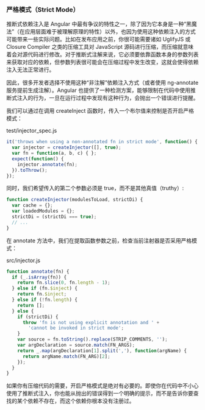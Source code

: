 ### 严格模式（Strict Mode）

推断式依赖注入是 Angular 中最有争议的特性之一，除了因为它本身是一种“黑魔法”（在应用层面难于被理解原理的特性）以外，也因为使用这种依赖注入的方式可能带来一些实际问题。比如在发布应用之前，你很可能需要诸如 UglifyJS 或 Closure Compiler 之类的压缩工具对 JavaScript 源码进行压缩，而压缩就意味着会对源代码进行修改。对于推断式注解来说，它必须要依靠函数本身的参数列表来获取对应的依赖，但参数列表很可能会在压缩过程中发生改变，这就会使得依赖注入无法正常进行。

因此，很多开发者选择不使用这种“非注解”依赖注入方式（或者使用 ng-annotate 服务提前生成注解）。Angular 也提供了一种检测方案，能够限制在代码中使用推断式注入的行为，一旦在运行过程中发现有这种行为，会抛出一个错误进行提醒。

我们可以通过在调用 createInject 函数时，传入一个布尔值来控制是否开启严格模式：

test/injector_spec.js

```js
it('throws when using a non-annotated fn in strict mode', function() {
  var injector = createInjector([], true);
  var fn = function(a, b, c) { };
  expect(function() {
    injector.annotate(fn);
  }).toThrow();
});
```

 同时，我们希望传入的第二个参数必须是 true，而不是其他真值（truthy）:

```js
function createInjector(modulesToLoad, strictDi) {
  var cache = {};
  var loadedModules = {};
  strictDi = (strictDi === true);
  // ...
}
```

在 annotate 方法中，我们在提取函数参数之前，检查当前注射器是否采用严格模式：

src/injector.js
```js
function annotate(fn) {
  if (_.isArray(fn)) {
    return fn.slice(0, fn.length - 1);
  } else if (fn.$inject) {
    return fn.$inject;
  } else if (!fn.length) {
    return [];
  } else {
    if (strictDi) {
      throw 'fn is not using explicit annotation and ' +
        'cannot be invoked in strict mode';
    }
    var source = fn.toString().replace(STRIP_COMMENTS, '');
    var argDeclaration = source.match(FN_ARGS);
    return _.map(argDeclaration[1].split(','), function(argName) {
      return argName.match(FN_ARG)[2];
    });
  }
}
```

如果你有压缩代码的需要，开启严格模式是绝对有必要的。即使你在代码中不小心使用了推断式注入，你也能从抛出的错误得到一个明确的提示，而不是告诉你要查找的某个依赖不存在，而这个依赖你根本没有注册过。
